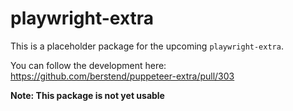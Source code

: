 # playwright-extra

This is a placeholder package for the upcoming `playwright-extra`.

You can follow the development here: https://github.com/berstend/puppeteer-extra/pull/303

**Note: This package is not yet usable**